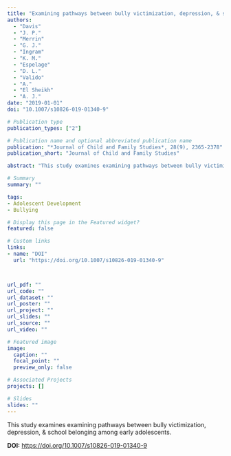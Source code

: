 ```yaml
---
title: "Examining pathways between bully victimization, depression, & school belonging among early adolescents"
authors:
  - "Davis"
  - "J. P."
  - "Merrin"
  - "G. J."
  - "Ingram"
  - "K. M."
  - "Espelage"
  - "D. L."
  - "Valido"
  - "A."
  - "El Sheikh"
  - "A. J."
date: "2019-01-01"
doi: "10.1007/s10826-019-01340-9"

# Publication type
publication_types: ["2"]

# Publication name and optional abbreviated publication name
publication: "*Journal of Child and Family Studies*, 28(9), 2365-2378"
publication_short: "Journal of Child and Family Studies"

abstract: "This study examines examining pathways between bully victimization, depression, & school belonging among early adolescents."

# Summary
summary: ""

tags:
- Adolescent Development
- Bullying

# Display this page in the Featured widget?
featured: false

# Custom links
links:
- name: "DOI"
  url: "https://doi.org/10.1007/s10826-019-01340-9"



url_pdf: ""
url_code: ""
url_dataset: ""
url_poster: ""
url_project: ""
url_slides: ""
url_source: ""
url_video: ""

# Featured image
image:
  caption: ""
  focal_point: ""
  preview_only: false

# Associated Projects
projects: []

# Slides
slides: ""
---
```


This study examines examining pathways between bully victimization, depression, & school belonging among early adolescents.



**DOI:** https://doi.org/10.1007/s10826-019-01340-9

